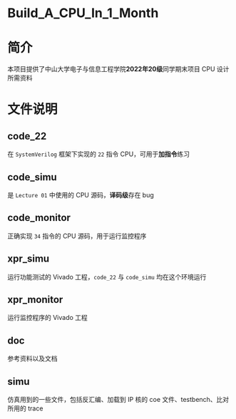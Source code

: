 # Build_A_CPU_In_1_Month
# 简介
本项目提供了中山大学电子与信息工程学院**2022年20级**同学期末项目 CPU 设计所需资料
# 文件说明
## code_22
在 `SystemVerilog` 框架下实现的 `22` 指令 CPU，可用于**加指令**练习
## code_simu
是 `Lecture 01` 中使用的 CPU 源码，**译码级**存在 bug
## code_monitor
正确实现 `34` 指令的 CPU 源码，用于运行监控程序
## xpr_simu
运行功能测试的 Vivado 工程，`code_22` 与 `code_simu` 均在这个环境运行
## xpr_monitor
运行监控程序的 Vivado 工程
## doc
参考资料以及文档
## simu
仿真用到的一些文件，包括反汇编、加载到 IP 核的 coe 文件、testbench、比对所用的 trace

